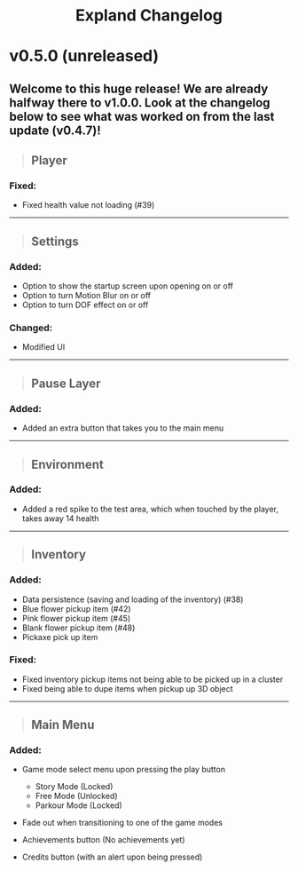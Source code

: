 <h1 align="center">Expland Changelog</h1>

# v0.5.0 (unreleased)
Welcome to this huge release! We are already halfway there to v1.0.0. Look at the changelog below to see what was worked on from the last update (v0.4.7)!
---
>  ## Player
### Fixed:

- Fixed health value not loading (#39)
---
> ## Settings

### Added:
- Option to show the startup screen upon opening on or off
- Option to turn Motion Blur on or off
- Option to turn DOF effect on or off

### Changed:
- Modified UI
---
> ## Pause Layer

### Added:
- Added an extra button that takes you to the main menu
---
> ## Environment

### Added:
- Added a red spike to the test area, which when touched by the player, takes away 14 health
---
> ## Inventory

### Added:
- Data persistence (saving and loading of the inventory) (#38)
- Blue flower pickup item (#42)
- Pink flower pickup item (#45)
- Blank flower pickup item (#48)
- Pickaxe pick up item

### Fixed:
- Fixed inventory pickup items not being able to be picked up in a cluster
- Fixed being able to dupe items when pickup up 3D object
---
> ## Main Menu

### Added:
- Game mode select menu upon pressing the play button
	- Story Mode (Locked)
	- Free Mode (Unlocked)
	- Parkour Mode (Locked)

- Fade out when transitioning to one of the game modes
- Achievements button (No achievements yet)
- Credits button (with an alert upon being pressed)


